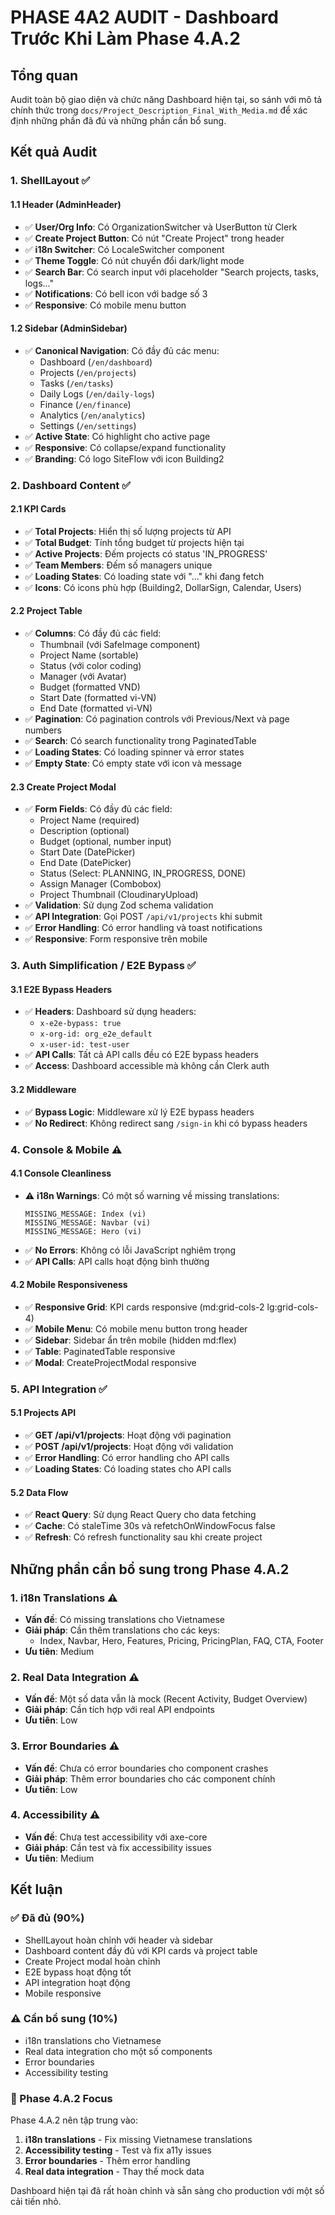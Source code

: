 # PHASE 4A2 AUDIT - Dashboard Trước Khi Làm Phase 4.A.2

## Tổng quan

Audit toàn bộ giao diện và chức năng Dashboard hiện tại, so sánh với mô tả chính thức trong `docs/Project_Description_Final_With_Media.md` để xác định những phần đã đủ và những phần cần bổ sung.

## Kết quả Audit

### 1. ShellLayout ✅

#### 1.1 Header (AdminHeader)

- ✅ **User/Org Info**: Có OrganizationSwitcher và UserButton từ Clerk
- ✅ **Create Project Button**: Có nút "Create Project" trong header
- ✅ **i18n Switcher**: Có LocaleSwitcher component
- ✅ **Theme Toggle**: Có nút chuyển đổi dark/light mode
- ✅ **Search Bar**: Có search input với placeholder "Search projects, tasks, logs..."
- ✅ **Notifications**: Có bell icon với badge số 3
- ✅ **Responsive**: Có mobile menu button

#### 1.2 Sidebar (AdminSidebar)

- ✅ **Canonical Navigation**: Có đầy đủ các menu:
  - Dashboard (`/en/dashboard`)
  - Projects (`/en/projects`)
  - Tasks (`/en/tasks`)
  - Daily Logs (`/en/daily-logs`)
  - Finance (`/en/finance`)
  - Analytics (`/en/analytics`)
  - Settings (`/en/settings`)
- ✅ **Active State**: Có highlight cho active page
- ✅ **Responsive**: Có collapse/expand functionality
- ✅ **Branding**: Có logo SiteFlow với icon Building2

### 2. Dashboard Content ✅

#### 2.1 KPI Cards

- ✅ **Total Projects**: Hiển thị số lượng projects từ API
- ✅ **Total Budget**: Tính tổng budget từ projects hiện tại
- ✅ **Active Projects**: Đếm projects có status 'IN_PROGRESS'
- ✅ **Team Members**: Đếm số managers unique
- ✅ **Loading States**: Có loading state với "..." khi đang fetch
- ✅ **Icons**: Có icons phù hợp (Building2, DollarSign, Calendar, Users)

#### 2.2 Project Table

- ✅ **Columns**: Có đầy đủ các field:
  - Thumbnail (với SafeImage component)
  - Project Name (sortable)
  - Status (với color coding)
  - Manager (với Avatar)
  - Budget (formatted VND)
  - Start Date (formatted vi-VN)
  - End Date (formatted vi-VN)
- ✅ **Pagination**: Có pagination controls với Previous/Next và page numbers
- ✅ **Search**: Có search functionality trong PaginatedTable
- ✅ **Loading States**: Có loading spinner và error states
- ✅ **Empty State**: Có empty state với icon và message

#### 2.3 Create Project Modal

- ✅ **Form Fields**: Có đầy đủ các field:
  - Project Name (required)
  - Description (optional)
  - Budget (optional, number input)
  - Start Date (DatePicker)
  - End Date (DatePicker)
  - Status (Select: PLANNING, IN_PROGRESS, DONE)
  - Assign Manager (Combobox)
  - Project Thumbnail (CloudinaryUpload)
- ✅ **Validation**: Sử dụng Zod schema validation
- ✅ **API Integration**: Gọi POST `/api/v1/projects` khi submit
- ✅ **Error Handling**: Có error handling và toast notifications
- ✅ **Responsive**: Form responsive trên mobile

### 3. Auth Simplification / E2E Bypass ✅

#### 3.1 E2E Bypass Headers

- ✅ **Headers**: Dashboard sử dụng headers:
  - `x-e2e-bypass: true`
  - `x-org-id: org_e2e_default`
  - `x-user-id: test-user`
- ✅ **API Calls**: Tất cả API calls đều có E2E bypass headers
- ✅ **Access**: Dashboard accessible mà không cần Clerk auth

#### 3.2 Middleware

- ✅ **Bypass Logic**: Middleware xử lý E2E bypass headers
- ✅ **No Redirect**: Không redirect sang `/sign-in` khi có bypass headers

### 4. Console & Mobile ⚠️

#### 4.1 Console Cleanliness

- ⚠️ **i18n Warnings**: Có một số warning về missing translations:
  ```
  MISSING_MESSAGE: Index (vi)
  MISSING_MESSAGE: Navbar (vi)
  MISSING_MESSAGE: Hero (vi)
  ```
- ✅ **No Errors**: Không có lỗi JavaScript nghiêm trọng
- ✅ **API Calls**: API calls hoạt động bình thường

#### 4.2 Mobile Responsiveness

- ✅ **Responsive Grid**: KPI cards responsive (md:grid-cols-2 lg:grid-cols-4)
- ✅ **Mobile Menu**: Có mobile menu button trong header
- ✅ **Sidebar**: Sidebar ẩn trên mobile (hidden md:flex)
- ✅ **Table**: PaginatedTable responsive
- ✅ **Modal**: CreateProjectModal responsive

### 5. API Integration ✅

#### 5.1 Projects API

- ✅ **GET /api/v1/projects**: Hoạt động với pagination
- ✅ **POST /api/v1/projects**: Hoạt động với validation
- ✅ **Error Handling**: Có error handling cho API calls
- ✅ **Loading States**: Có loading states cho API calls

#### 5.2 Data Flow

- ✅ **React Query**: Sử dụng React Query cho data fetching
- ✅ **Cache**: Có staleTime 30s và refetchOnWindowFocus false
- ✅ **Refresh**: Có refresh functionality sau khi create project

## Những phần cần bổ sung trong Phase 4.A.2

### 1. i18n Translations ⚠️

- **Vấn đề**: Có missing translations cho Vietnamese
- **Giải pháp**: Cần thêm translations cho các keys:
  - Index, Navbar, Hero, Features, Pricing, PricingPlan, FAQ, CTA, Footer
- **Ưu tiên**: Medium

### 2. Real Data Integration ⚠️

- **Vấn đề**: Một số data vẫn là mock (Recent Activity, Budget Overview)
- **Giải pháp**: Cần tích hợp với real API endpoints
- **Ưu tiên**: Low

### 3. Error Boundaries ⚠️

- **Vấn đề**: Chưa có error boundaries cho component crashes
- **Giải pháp**: Thêm error boundaries cho các component chính
- **Ưu tiên**: Low

### 4. Accessibility ⚠️

- **Vấn đề**: Chưa test accessibility với axe-core
- **Giải pháp**: Cần test và fix accessibility issues
- **Ưu tiên**: Medium

## Kết luận

### ✅ Đã đủ (90%)

- ShellLayout hoàn chỉnh với header và sidebar
- Dashboard content đầy đủ với KPI cards và project table
- Create Project modal hoàn chỉnh
- E2E bypass hoạt động tốt
- API integration hoạt động
- Mobile responsive

### ⚠️ Cần bổ sung (10%)

- i18n translations cho Vietnamese
- Real data integration cho một số components
- Error boundaries
- Accessibility testing

### 🎯 Phase 4.A.2 Focus

Phase 4.A.2 nên tập trung vào:

1. **i18n translations** - Fix missing Vietnamese translations
2. **Accessibility testing** - Test và fix a11y issues
3. **Error boundaries** - Thêm error handling
4. **Real data integration** - Thay thế mock data

Dashboard hiện tại đã rất hoàn chỉnh và sẵn sàng cho production với một số cải tiến nhỏ.
